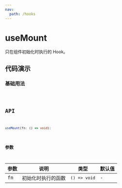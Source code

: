 ```yaml
---
nav:
  path: /hooks
---
```


# useMount

只在组件初始化时执行的 Hook。

## 代码演示

### 基础用法

<code hideActions='["CSB"]' src="./demo/demo1.tsx" />

## API

```typescript
useMount(fn: () => void);
```

### 参数

| 参数 | 说明               | 类型         | 默认值 |
| ---- | ------------------ | ------------ | ------ |
| fn   | 初始化时执行的函数 | `() => void` | -      |
